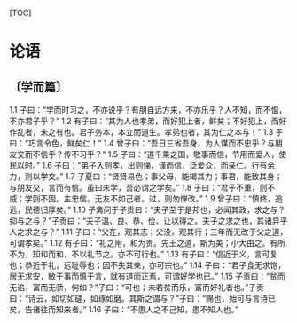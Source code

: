 [TOC]

# 论语

## 〔学而篇〕

1.1 子曰：“学而时习之，不亦说乎？有朋自远方来，不亦乐乎？人不知，而不愠，不亦君子乎？”
1.2 有子曰：“其为人也孝弟，而好犯上者，鲜矣；不好犯上，而好作乱者，未之有也。君子务本，本立而道生。孝弟也者，其为仁之本与！”
1.3 子曰：“巧言令色，鲜矣仁！”
1.4 曾子曰：“吾日三省吾身，为人谋而不忠乎？与朋友交而不信乎？传不习乎？”
1.5 子曰：“道千乘之国，敬事而信，节用而爱人，使民以时。”
1.6 子曰：“弟子入则孝，出则悌，谨而信，泛爱众，而亲仁。行有余力，则以学文。”
1.7 子夏曰：“贤贤易色；事父母，能竭其力；事君，能致其身；与朋友交，言而有信。虽曰未学，吾必谓之学矣。”
1.8 子曰：“君子不重，则不威；学则不固。主忠信。无友不如己者。过，则勿惮改。”
1.9 曾子曰：“慎终，追远，民德归厚矣。”
1.10 子禽问于子贡曰：“夫子至于是邦也，必闻其政，求之与？抑与之与？”子贡曰：“夫子温、良、恭、俭、让以得之。夫子之求之也，其诸异乎人之求之与？”
1.11 子曰：“父在，观其志；父没，观其行；三年而无改于父之道，可谓孝矣。”
1.12 有子曰：“礼之用，和为贵。先王之道，斯为美；小大由之。有所不为，知和而和，不以礼节之。亦不可行也。”
1.13 有子曰：“信近于义，言可复也；恭近于礼，远耻辱也；因不失其亲，亦可宗也。”
1.14 子曰：“君子食无求饱，居无求安，敏于事而慎于言，就有道而正焉，可谓好学也已。”
1.15 子贡曰：“贫而无谄，富而无骄，何如？”子曰：“可也；未若贫而乐，富而好礼者也。”子贡曰：“诗云，如切如磋，如琢如磨。其斯之谓与？”子曰：“赐也，始可与言诗已矣，告诸往而知来者。”
1.16 子曰：“不患人之不己知，患不知人也。”